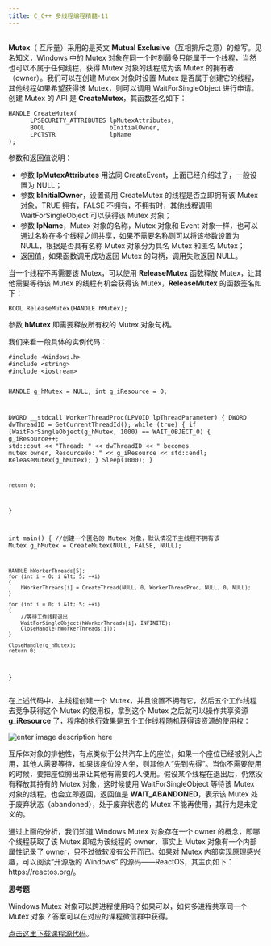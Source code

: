 ```yaml
---
title: C_C++ 多线程编程精髓-11
---
```

<article id="topicContainer" class="column_content"><h2 class="topic_title"></h2><div><p><strong>Mutex</strong>（ 互斥量）采用的是英文 <strong>Mutual Exclusive</strong>（互相排斥之意）的缩写。见名知义，Windows 中的 Mutex 对象在同一个时刻最多只能属于一个线程，当然也可以不属于任何线程，获得 Mutex 对象的线程成为该 Mutex 的拥有者（owner）。我们可以在创建 Mutex 对象时设置 Mutex 是否属于创建它的线程，其他线程如果希望获得该 Mutex，则可以调用 WaitForSingleObject 进行申请。创建 Mutex 的 API 是 <strong>CreateMutex</strong>，其函数签名如下：</p>
<pre><code>HANDLE CreateMutex(
      LPSECURITY_ATTRIBUTES lpMutexAttributes,
      BOOL                  bInitialOwner,
      LPCTSTR               lpName
);
</code></pre>
<p>参数和返回值说明：</p>
<ul>
<li>参数 <strong>lpMutexAttributes</strong> 用法同 CreateEvent，上面已经介绍过了，一般设置为 NULL；</li>
<li>参数 <strong>bInitialOwner</strong>，设置调用 CreateMutex 的线程是否立即拥有该 Mutex 对象，TRUE 拥有，FALSE 不拥有，不拥有时，其他线程调用 WaitForSingleObject  可以获得该 Mutex 对象；</li>
<li>参数 <strong>lpName</strong>，Mutex 对象的名称，Mutex 对象和 Event 对象一样，也可以通过名称在多个线程之间共享，如果不需要名称则可以将该参数设置为 NULL，根据是否具有名称 Mutex 对象分为具名 Mutex 和匿名 Mutex；</li>
<li>返回值，如果函数调用成功返回 Mutex 的句柄，调用失败返回 NULL。</li>
</ul>
<p>当一个线程不再需要该 Mutex，可以使用 <strong>ReleaseMutex</strong> 函数释放 Mutex，让其他需要等待该 Mutex 的线程有机会获得该 Mutex，<strong>ReleaseMutex</strong> 的函数签名如下：</p>
<pre><code>BOOL ReleaseMutex(HANDLE hMutex);
</code></pre>
<p>参数 <strong>hMutex</strong> 即需要释放所有权的 Mutex 对象句柄。</p>
<p>我们来看一段具体的实例代码：</p>
<pre><code>#include &lt;Windows.h&gt;
#include &lt;string&gt;
#include &lt;iostream&gt;

HANDLE      g_hMutex = NULL;
int         g_iResource = 0;

DWORD __stdcall WorkerThreadProc(LPVOID lpThreadParameter)
{
    DWORD dwThreadID = GetCurrentThreadId();
    while (true)
    {
        if (WaitForSingleObject(g_hMutex, 1000) == WAIT_OBJECT_0)
        {
            g_iResource++;
            std::cout &lt;&lt; "Thread: " &lt;&lt; dwThreadID &lt;&lt; " becomes mutex owner, ResourceNo: " &lt;&lt; g_iResource  &lt;&lt; std::endl;
            ReleaseMutex(g_hMutex);
        }
        Sleep(1000);
    }

    return 0;
}

int main()
{
    //创建一个匿名的 Mutex 对象，默认情况下主线程不拥有该 Mutex
    g_hMutex = CreateMutex(NULL, FALSE, NULL);

    HANDLE hWorkerThreads[5]; 
    for (int i = 0; i &lt; 5; ++i)
    {
        hWorkerThreads[i] = CreateThread(NULL, 0, WorkerThreadProc, NULL, 0, NULL);
    }

    for (int i = 0; i &lt; 5; ++i)
    {
        //等待工作线程退出
        WaitForSingleObject(hWorkerThreads[i], INFINITE);
        CloseHandle(hWorkerThreads[i]);
    }

    CloseHandle(g_hMutex);
    return 0;
}
</code></pre>
<p>在上述代码中，主线程创建一个 Mutex，并且设置不拥有它，然后五个工作线程去竞争获得这个 Mutex 的使用权，拿到这个 Mutex 之后就可以操作共享资源 <strong>g_iResource</strong> 了，程序的执行效果是五个工作线程随机获得该资源的使用权：</p>
<p><img src="https://images.gitbook.cn/35b97dd0-cf21-11e9-b7bb-e113b501764e" alt="enter image description here" /></p>
<p>互斥体对象的排他性，有点类似于公共汽车上的座位，如果一个座位已经被别人占用，其他人需要等待，如果该座位没人坐，则其他人“先到先得”。当你不需要使用的时候，要把座位腾出来让其他有需要的人使用。假设某个线程在退出后，仍然没有释放其持有的 Mutex 对象，这时候使用 WaitForSingleObject 等待该 Mutex 对象的线程，也会立即返回，返回值是 <strong>WAIT_ABANDONED</strong>，表示该 Mutex 处于废弃状态（abandoned），处于废弃状态的 Mutex 不能再使用，其行为是未定义的。</p>
<p>通过上面的分析，我们知道 Windows Mutex 对象存在一个 owner 的概念，即哪个线程获取了该 Mutex 即成为该线程的 owner，事实上 Mutex 对象有一个内部属性记录了 owner，只不过微软没有公开而已。如果对 Mutex 内部实现原理感兴趣，可以阅读“开源版的 Windows” 的源码——ReactOS，其主页如下：https://reactos.org/。</p>
<p><strong>思考题</strong></p>
<p>Windows Mutex 对象可以跨进程使用吗？如果可以，如何多进程共享同一个 Mutex 对象？答案可以在对应的课程微信群中获得。</p>
<p><a href="https://github.com/balloonwj/gitchat_cppmultithreadprogramming">点击这里下载课程源代码</a>。</p></div></article>